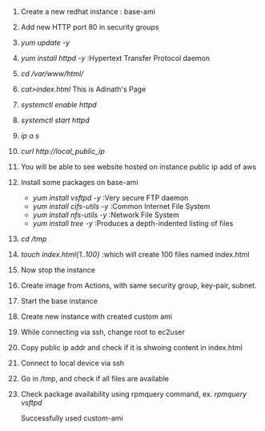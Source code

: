 1. Create a new redhat instance : base-ami
2. Add new HTTP port 80 in security groups
3. *yum update -y*

4. *yum install httpd -y*   :Hypertext Transfer Protocol daemon
5. *cd /var/www/html/*
6. *cat>index.html*
   This is Adinath's Page
7. *systemctl enable httpd*
8. *systemctl start httpd*
9. *ip a s*
10. *curl http://local_public_ip*
11. You will be able to see website hosted on instance public ip add of aws

12. Install some packages on base-ami
    - *yum install vsftpd -y*   :Very secure FTP daemon
    - *yum install cifs-utils -y*   :Common Internet File System
    - *yum install nfs-utils -y*   :Network File System
    - *yum install tree -y*   :Produces a depth-indented listing of files
13. *cd /tmp*
14. *touch index.html{1..100}*  :which will create 100 files named index.html

15. Now stop the instance
16. Create image from Actions, with same security group, key-pair, subnet.
17. Start the base instance
    
19. Create new instance with created custom ami
20. While connecting via ssh, change root to ec2user
21. Copy public ip addr and check if it is shwoing content in index.html
22. Connect to local device via ssh
23. Go in /tmp, and check if all files are available
24. Check package availability using rpmquery command, ex. *rpmquery vsftpd*

    Successfully used custom-ami
    
